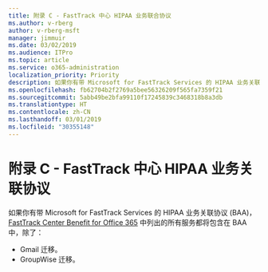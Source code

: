 ```yaml
---
title: 附录 C - FastTrack 中心 HIPAA 业务联合协议
ms.author: v-rberg
author: v-rberg-msft
manager: jimmuir
ms.date: 03/02/2019
ms.audience: ITPro
ms.topic: article
ms.service: o365-administration
localization_priority: Priority
description: 如果你有带 Microsoft for FastTrack Services 的 HIPAA 业务关联协议 (BAA)，FastTrack Center Benefit for Office 365 中列出的所有服务都将包含在 BAA 中，除了：
ms.openlocfilehash: fb62704b2f2769a5bee56326209f565fa7359f21
ms.sourcegitcommit: 5abb49be2bfa99110f17245839c3468318b8a3db
ms.translationtype: HT
ms.contentlocale: zh-CN
ms.lasthandoff: 03/01/2019
ms.locfileid: "30355148"
---
```

# <a name="appendix-c---fasttrack-center-hipaa-business-associate-agreement"></a>附录 C - FastTrack 中心 HIPAA 业务关联协议

如果你有带 Microsoft for FastTrack Services 的 HIPAA 业务关联协议 (BAA)，[FastTrack Center Benefit for Office 365](O365-fasttrack-benefit-for-office-365.md) 中列出的所有服务都将包含在 BAA 中，除了： 
  
- Gmail 迁移。   
- GroupWise 迁移。
    

